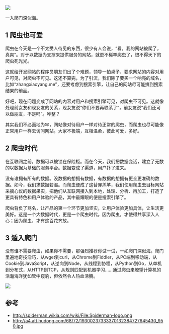 ![](spider-logo.png)

一入爬门深似海。

<!--more-->

## 1 爬虫也可爱

爬虫在今天是一个不太受人待见的东西，很少有人会说，“看，我的网站被爬了，真爽”。对于以数据为支撑来提供服务的网站，就更不稀罕爬虫了，恨不得天下的爬虫死光光。

这就给开发网站的程序员朋友们出了个难题，领导一拍桌子，要求网站的内容对用户可见，对爬虫不可见。这还不算完，为了引流，我们除了要买一个响亮的域名，比如“zhangxiaoyang.me”，还要考虑到搜索引擎，让自己的网站尽可能排到搜索结果的前面。

好吧，现在问题变成了网站的内容对用户和搜索引擎可见，对爬虫不可见。这就像处理前女友和现女友的关系，现女友说“你们不要再联系了”，前女友说“我们还可以做朋友，不是吗”。咋整？

其实我们不必画地为牢，网站像对待用户一样对待正常的爬虫，而爬虫也尽可能像正常用户一样去访问网站。大家不极端，互相温柔，彼此可爱，多好。

## 2 爬虫时代

在互联网之前，数据可以被锁在保险柜。而在今天，我们把数据变活，建立了无数的以数据为基础的服务平台。数据变成了渠道，用户扑了进来。

没有谁拥有所有的数据。没数据的想拥有数据，有数据的想拥有更全更准确的数据。如今，我们求数据若渴。而爬虫便成了这替罪羔羊，我们使用爬虫去目标网站采摘心仪的数据果实，把他们从互联网接入到本地，处理、分析、再加工，打造了更具有特色和用户体验的产品，其中最耀眼的便是搜索引擎了。

爬虫背负了骂名，让产品的第一个环节更加坚实，让用户体验更加具体，让生活更美好。这是一个大数据时代，更是一个爬虫时代。因为爬虫，才使得共享深入人心；因为爬虫，才有这百花齐放。

## 3 遁入爬门

没有谁不需要爬虫，如果你不需要，那强烈推荐你试一试，一如爬门深似海。爬门里遍地奇技淫巧，从wget到curl，从Chrome到Fiddler，从PC端到移动端，从Cookie到JavaScript，从逆向到Node，从线程到协程，从Python到Go，从单机到分布式，从HTTP到TCP，从规则匹配到机器学习......通过爬虫来瞭望计算机的浩瀚海洋犹如管中窥豹，但依然令人热血沸腾。

![](rexuefeiteng.jpg)

## 参考

- <http://spiderman.wikia.com/wiki/File:Spiderman-logo.png>
- <http://a4.att.hudong.com/68/72/19300237333370132384727645430_950.jpg>
